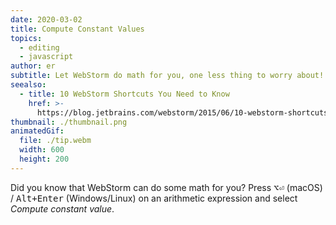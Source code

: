 ```yaml
---
date: 2020-03-02
title: Compute Constant Values
topics:
  - editing
  - javascript
author: er
subtitle: Let WebStorm do math for you, one less thing to worry about!
seealso:
  - title: 10 WebStorm Shortcuts You Need to Know
    href: >-
      https://blog.jetbrains.com/webstorm/2015/06/10-webstorm-shortcuts-you-need-to-know/
thumbnail: ./thumbnail.png
animatedGif:
  file: ./tip.webm
  width: 600
  height: 200
---
```


Did you know that WebStorm can do some math for you? Press <kbd>⌥⏎</kbd> (macOS) / <kbd>Alt+Enter</kbd> (Windows/Linux) on an arithmetic expression and select _Compute constant value_.

